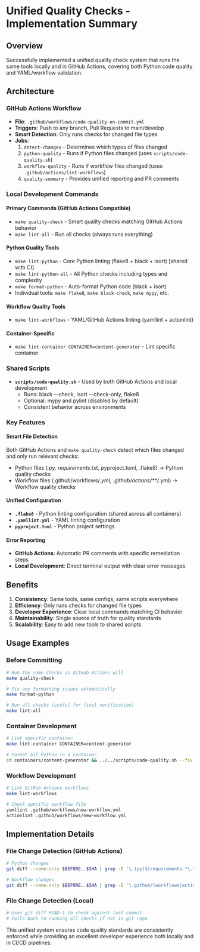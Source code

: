 # Unified Quality Checks - Implementation Summary

## Overview
Successfully implemented a unified quality check system that runs the same tools locally and in GitHub Actions, covering both Python code quality and YAML/workflow validation.

## Architecture

### GitHub Actions Workflow
- **File**: `.github/workflows/code-quality-on-commit.yml` 
- **Triggers**: Push to any branch, Pull Requests to main/develop
- **Smart Detection**: Only runs checks for changed file types
- **Jobs**:
  1. `detect-changes` - Determines which types of files changed
  2. `python-quality` - Runs if Python files changed (uses `scripts/code-quality.sh`)
  3. `workflow-quality` - Runs if workflow files changed (uses `.github/actions/lint-workflows`)
  4. `quality-summary` - Provides unified reporting and PR comments

### Local Development Commands

#### Primary Commands (GitHub Actions Compatible)
- `make quality-check` - Smart quality checks matching GitHub Actions behavior
- `make lint-all` - Run all checks (always runs everything)

#### Python Quality Tools
- `make lint-python` - Core Python linting (flake8 + black + isort) [shared with CI]
- `make lint-python-all` - All Python checks including types and complexity
- `make format-python` - Auto-format Python code (black + isort)
- Individual tools: `make flake8`, `make black-check`, `make mypy`, etc.

#### Workflow Quality Tools  
- `make lint-workflows` - YAML/GitHub Actions linting (yamllint + actionlint)

#### Container-Specific
- `make lint-container CONTAINER=content-generator` - Lint specific container

### Shared Scripts
- **`scripts/code-quality.sh`** - Used by both GitHub Actions and local development
  - Runs: black --check, isort --check-only, flake8
  - Optional: mypy and pylint (disabled by default)
  - Consistent behavior across environments

### Key Features

#### Smart File Detection
Both GitHub Actions and `make quality-check` detect which files changed and only run relevant checks:
- Python files (*.py, requirements*.txt, pyproject.toml, .flake8) → Python quality checks  
- Workflow files (.github/workflows/*.yml, .github/actions/**/*.yml) → Workflow quality checks

#### Unified Configuration
- **`.flake8`** - Python linting configuration (shared across all containers)
- **`.yamllint.yml`** - YAML linting configuration
- **`pyproject.toml`** - Python project settings

#### Error Reporting
- **GitHub Actions**: Automatic PR comments with specific remediation steps
- **Local Development**: Direct terminal output with clear error messages

## Benefits

1. **Consistency**: Same tools, same configs, same scripts everywhere
2. **Efficiency**: Only runs checks for changed file types
3. **Developer Experience**: Clear local commands matching CI behavior
4. **Maintainability**: Single source of truth for quality standards
5. **Scalability**: Easy to add new tools to shared scripts

## Usage Examples

### Before Committing
```bash
# Run the same checks as GitHub Actions will
make quality-check

# Fix any formatting issues automatically  
make format-python

# Run all checks (useful for final verification)
make lint-all
```

### Container Development
```bash
# Lint specific container
make lint-container CONTAINER=content-generator

# Format all Python in a container
cd containers/content-generator && ../../scripts/code-quality.sh --fix
```

### Workflow Development
```bash
# Lint GitHub Actions workflows
make lint-workflows

# Check specific workflow file
yamllint .github/workflows/new-workflow.yml
actionlint .github/workflows/new-workflow.yml
```

## Implementation Details

### File Change Detection (GitHub Actions)
```bash
# Python changes
git diff --name-only $BEFORE..$SHA | grep -E '\.(py)$|requirements.*\.txt$|pyproject\.toml$|\.flake8$|scripts/code-quality\.sh$'

# Workflow changes  
git diff --name-only $BEFORE..$SHA | grep -E '\.github/(workflows|actions)/.*\.(yml|yaml)$'
```

### File Change Detection (Local)
```bash
# Uses git diff HEAD~1 to check against last commit
# Falls back to running all checks if not in git repo
```

This unified system ensures code quality standards are consistently enforced while providing an excellent developer experience both locally and in CI/CD pipelines.
